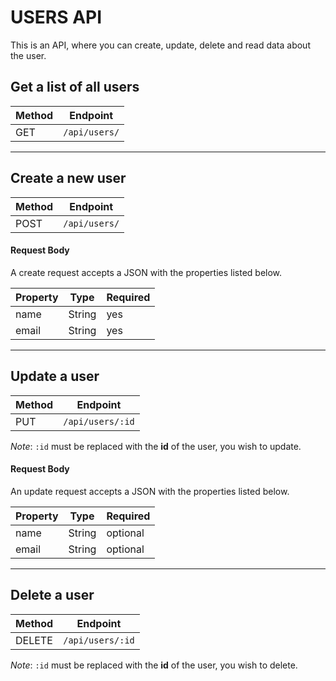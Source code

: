 USERS API
===

This is an API, where you can create, update, delete and read data about the user.

## Get a list of all users

| Method | Endpoint      |
| ------ | ------------- |
| GET    | `/api/users/` |



---
## Create a new user

| Method | Endpoint      |
| ------ | ------------- |
| POST   | `/api/users/` |

#### Request Body
A create request accepts a JSON with the properties listed below.

| Property   | Type   | Required |
| ---------- | ------ | -------- |
| name       | String | yes      |
| email      | String | yes      |

---
## Update a user

| Method | Endpoint         |
| ------ | ---------------- |
| PUT    | `/api/users/:id` |

*Note*: `:id` must be replaced with the **id** of the user, you wish to update.

#### Request Body
An update request accepts a JSON with the properties listed below.

| Property   | Type   | Required |
| ---------- | ------ | -------- |
| name       | String | optional |
| email      | String | optional |


---
## Delete a user

| Method | Endpoint         |
| ------ | ---------------- |
| DELETE | `/api/users/:id` |

*Note*: `:id` must be replaced with the **id** of the user, you wish to delete.